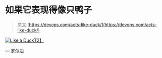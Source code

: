 # 如果它表现得像只鸭子

> 原文:[https://devops.com/acts-like-duck/](https://devops.com/acts-like-duck/)

[![Like a Duck](../Images/5039ecaeabf9eef11f60eca5b0ef4cb4.png)T2】](https://devops.com/wp-content/uploads/2016/01/like-a-duck-01.jpg)

— [罗尔泊](https://devops.com/author/breselman/)
